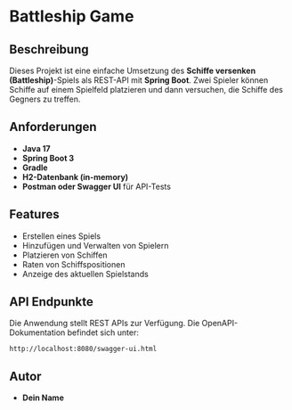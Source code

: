 # Battleship Game

## Beschreibung
Dieses Projekt ist eine einfache Umsetzung des **Schiffe versenken (Battleship)**-Spiels als REST-API mit **Spring Boot**. Zwei Spieler können Schiffe auf einem Spielfeld platzieren und dann versuchen, die Schiffe des Gegners zu treffen.

## Anforderungen
- **Java 17** 
- **Spring Boot 3**
- **Gradle**
- **H2-Datenbank (in-memory)**
- **Postman oder Swagger UI** für API-Tests

## Features
- Erstellen eines Spiels
- Hinzufügen und Verwalten von Spielern
- Platzieren von Schiffen
- Raten von Schiffspositionen
- Anzeige des aktuellen Spielstands

## API Endpunkte
Die Anwendung stellt REST APIs zur Verfügung. Die OpenAPI-Dokumentation befindet sich unter:
```
http://localhost:8080/swagger-ui.html
```

## Autor
- **Dein Name**

